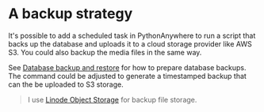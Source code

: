 # A backup strategy

It's possible to add a scheduled task in PythonAnywhere to run a script that backs up the database and uploads it to a cloud storage provider like AWS S3. You could also backup the media files in the same way.

See [Database backup and restore](./e-database-backup-and-restore.md#database-backup-and-restore) for how to prepare database backups. The command could be adjusted to generate a timestamped backup that can the be uploaded to S3 storage.

> I use [Linode Object Storage](https://www.linode.com/products/object-storage/) for backup file storage.
